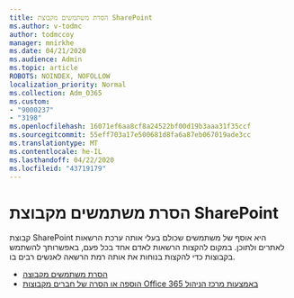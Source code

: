 ```yaml
---
title: הסרת משתמשים מקבוצת SharePoint
ms.author: v-todmc
author: todmccoy
manager: mnirkhe
ms.date: 04/21/2020
ms.audience: Admin
ms.topic: article
ROBOTS: NOINDEX, NOFOLLOW
localization_priority: Normal
ms.collection: Adm_O365
ms.custom:
- "9000237"
- "3198"
ms.openlocfilehash: 16071ef6aa8cf8a24522bf00d19b3aaa31f35ccf
ms.sourcegitcommit: 55eff703a17e500681d8fa6a87eb067019ade3cc
ms.translationtype: MT
ms.contentlocale: he-IL
ms.lasthandoff: 04/22/2020
ms.locfileid: "43719179"
---
```

# <a name="remove-users-from-a-sharepoint-group"></a>הסרת משתמשים מקבוצת SharePoint

קבוצת SharePoint היא אוסף של משתמשים שכולם בעלי אותה ערכת הרשאות לאתרים ולתוכן. במקום להקצות הרשאות לאדם אחד בכל פעם, באפשרותך להשתמש בקבוצות כדי להקצות בנוחות את אותה רמת הרשאה לאנשים רבים בו.

- [הסרת משתמשים מקבוצה](https://docs.microsoft.com/sharepoint/customize-sharepoint-site-permissions#remove-users-from-a-group)
- [הוספה או הסרה של חברים מקבוצות Office 365 באמצעות מרכז הניהול](https://docs.microsoft.com/office365/admin/create-groups/add-or-remove-members-from-groups?view=o365-worldwide)
